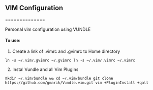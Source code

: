 ## VIM Configuration
==============

Personal vim configuration using VUNDLE

#### To use:


1) Create a link of .vimrc and .gvimrc to Home directory

``
  ln -s ~/.vim/.gvimrc ~/.gvimrc
  ln -s ~/.vim/.vimrc ~/.vimrc
``

2) Instal Vundle and all Vim Plugins

``
  mkdir ~/.vim/bundle && cd ~/.vim/bundle
  git clone https://github.com/gmarik/Vundle.vim.git
  vim +PluginInstall +qall
``

